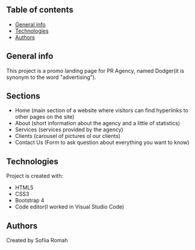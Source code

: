 ## Table of contents
* [General info](#general-info)
* [Technologies](#technologies)
* [Authors](#authors)

## General info
This project is a promo landing page for PR Agency, named Dodger(it is synonym to the word "advertising").

## Sections
- Home (main section of a website where visitors can find hyperlinks to other pages on the site)
- About (short information about the agency and a little of statistics)
- Services (services provided by the agency)
- Clients (carousel of pictures ol our clients)
- Contact Us (Form to ask question about everything you want to know)
	
## Technologies
Project is created with:
* HTML5
* CSS3
* Bootstrap 4
* Code editor(I worked in Visual Studio Code)

## Authors
Created by Sofiia Romah
